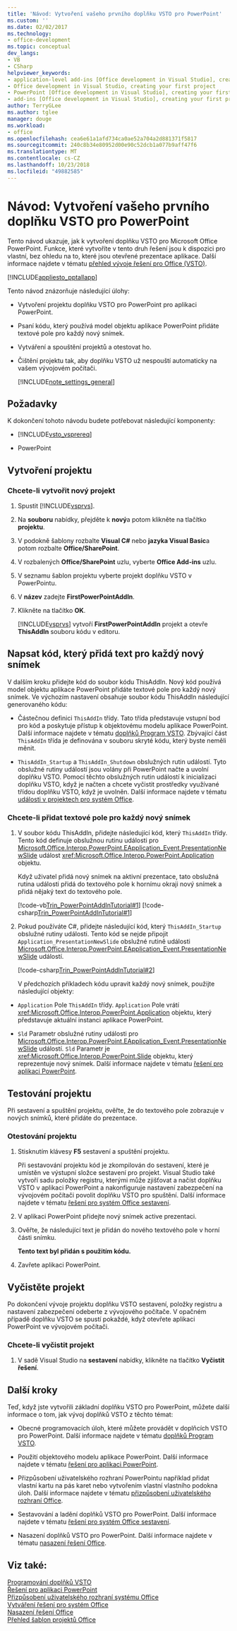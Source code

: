 ```yaml
---
title: 'Návod: Vytvoření vašeho prvního doplňku VSTO pro PowerPoint'
ms.custom: ''
ms.date: 02/02/2017
ms.technology:
- office-development
ms.topic: conceptual
dev_langs:
- VB
- CSharp
helpviewer_keywords:
- application-level add-ins [Office development in Visual Studio], creating your first project
- Office development in Visual Studio, creating your first project
- PowerPoint [Office development in Visual Studio], creating your first project
- add-ins [Office development in Visual Studio], creating your first project
author: TerryGLee
ms.author: tglee
manager: douge
ms.workload:
- office
ms.openlocfilehash: cea6e61a1afd734ca0ae52a704a2d881371f5817
ms.sourcegitcommit: 240c8b34e80952d00e90c52dcb1a077b9aff47f6
ms.translationtype: MT
ms.contentlocale: cs-CZ
ms.lasthandoff: 10/23/2018
ms.locfileid: "49882585"
---
```

# <a name="walkthrough-create-your-first-vsto-add-in-for-powerpoint"></a>Návod: Vytvoření vašeho prvního doplňku VSTO pro PowerPoint
  Tento návod ukazuje, jak k vytvoření doplňku VSTO pro Microsoft Office PowerPoint. Funkce, které vytvoříte v tento druh řešení jsou k dispozici pro vlastní, bez ohledu na to, které jsou otevřené prezentace aplikace. Další informace najdete v tématu [přehled vývoje řešení pro Office &#40;VSTO&#41;](../vsto/office-solutions-development-overview-vsto.md).  
  
 [!INCLUDE[appliesto_pptallapp](../vsto/includes/appliesto-pptallapp-md.md)]  
  
 Tento návod znázorňuje následující úlohy:  
  
- Vytvoření projektu doplňku VSTO pro PowerPoint pro aplikaci PowerPoint.  
  
- Psaní kódu, který používá model objektu aplikace PowerPoint přidáte textové pole pro každý nový snímek.  
  
- Vytváření a spouštění projektů a otestovat ho.  
  
- Čištění projektu tak, aby doplňku VSTO už nespouští automaticky na vašem vývojovém počítači.  
  
  [!INCLUDE[note_settings_general](../sharepoint/includes/note-settings-general-md.md)]  
  
## <a name="prerequisites"></a>Požadavky  
 K dokončení tohoto návodu budete potřebovat následující komponenty:  
  
-   [!INCLUDE[vsto_vsprereq](../vsto/includes/vsto-vsprereq-md.md)]  
  
-   PowerPoint  
  
## <a name="create-the-project"></a>Vytvoření projektu  
  
### <a name="to-create-a-new-project"></a>Chcete-li vytvořit nový projekt  
  
1.  Spustit [!INCLUDE[vsprvs](../sharepoint/includes/vsprvs-md.md)].  
  
2.  Na **souboru** nabídky, přejděte k **nový**a potom klikněte na tlačítko **projektu**.  
  
3.  V podokně šablony rozbalte **Visual C#** nebo **jazyka Visual Basic**a potom rozbalte **Office/SharePoint**.  
  
4.  V rozbalených **Office/SharePoint** uzlu, vyberte **Office Add-ins** uzlu.  
  
5.  V seznamu šablon projektu vyberte projekt doplňku VSTO v PowerPointu.  
  
6.  V **název** zadejte **FirstPowerPointAddIn**.  
  
7.  Klikněte na tlačítko **OK**.  
  
     [!INCLUDE[vsprvs](../sharepoint/includes/vsprvs-md.md)] vytvoří **FirstPowerPointAddIn** projekt a otevře **ThisAddIn** souboru kódu v editoru.  
  
## <a name="write-code-that-adds-text-to-each-new-slide"></a>Napsat kód, který přidá text pro každý nový snímek  
 V dalším kroku přidejte kód do soubor kódu ThisAddIn. Nový kód používá model objektu aplikace PowerPoint přidáte textové pole pro každý nový snímek. Ve výchozím nastavení obsahuje soubor kódu ThisAddIn následující generovaného kódu:  
  
-   Částečnou definici `ThisAddIn` třídy. Tato třída představuje vstupní bod pro kód a poskytuje přístup k objektovému modelu aplikace PowerPoint. Další informace najdete v tématu [doplňků Program VSTO](../vsto/programming-vsto-add-ins.md). Zbývající část `ThisAddIn` třída je definována v souboru skryté kódu, který byste neměli měnit.  
  
-   `ThisAddIn_Startup` a `ThisAddIn_Shutdown` obslužných rutin událostí. Tyto obslužné rutiny událostí jsou volány při PowerPoint načte a uvolní doplňku VSTO. Pomocí těchto obslužných rutin událostí k inicializaci doplňku VSTO, když je načten a chcete vyčistit prostředky využívané třídou doplňku VSTO, když je uvolněn. Další informace najdete v tématu [události v projektech pro systém Office](../vsto/events-in-office-projects.md).  
  
### <a name="to-add-a-text-box-to-each-new-slide"></a>Chcete-li přidat textové pole pro každý nový snímek  
  
1. V soubor kódu ThisAddIn, přidejte následující kód, který `ThisAddIn` třídy. Tento kód definuje obslužnou rutinu události pro [Microsoft.Office.Interop.PowerPoint.EApplication_Event.PresentationNewSlide](/previous-versions/office/developer/office-2010/ff762876(v%3doffice.14)) událost <xref:Microsoft.Office.Interop.PowerPoint.Application> objektu.  
  
    Když uživatel přidá nový snímek na aktivní prezentace, tato obslužná rutina události přidá do textového pole k hornímu okraji nový snímek a přidá nějaký text do textového pole.  
  
    [!code-vb[Trin_PowerPointAddInTutorial#1](../vsto/codesnippet/VisualBasic/Trin_PowerPointAddInTutorial/ThisAddIn.vb#1)]
    [!code-csharp[Trin_PowerPointAddInTutorial#1](../vsto/codesnippet/CSharp/Trin_PowerPointAddInTutorial/ThisAddIn.cs#1)]  
  
2. Pokud používáte C#, přidejte následující kód, který `ThisAddIn_Startup` obslužné rutiny události. Tento kód se nejde připojit `Application_PresentationNewSlide` obslužné rutině události [Microsoft.Office.Interop.PowerPoint.EApplication_Event.PresentationNewSlide](/previous-versions/office/developer/office-2010/ff762876(v%3doffice.14)) událostí.  
  
    [!code-csharp[Trin_PowerPointAddInTutorial#2](../vsto/codesnippet/CSharp/Trin_PowerPointAddInTutorial/ThisAddIn.cs#2)]  
  
   V předchozích příkladech kódu upravit každý nový snímek, použijte následující objekty:  
  
-   `Application` Pole `ThisAddIn` třídy. `Application` Pole vrátí <xref:Microsoft.Office.Interop.PowerPoint.Application> objektu, který představuje aktuální instanci aplikace PowerPoint.  
  
-   `Sld` Parametr obslužné rutiny události pro [Microsoft.Office.Interop.PowerPoint.EApplication_Event.PresentationNewSlide](/previous-versions/office/developer/office-2010/ff762876(v%3doffice.14)) událostí. `Sld` Parametr je <xref:Microsoft.Office.Interop.PowerPoint.Slide> objektu, který reprezentuje nový snímek. Další informace najdete v tématu [řešení pro aplikaci PowerPoint](../vsto/powerpoint-solutions.md).  
  
## <a name="test-the-project"></a>Testování projektu  
 Při sestavení a spuštění projektu, ověřte, že do textového pole zobrazuje v nových snímků, které přidáte do prezentace.  
  
### <a name="to-test-the-project"></a>Otestování projektu  
  
1.  Stisknutím klávesy **F5** sestavení a spuštění projektu.  
  
     Při sestavování projektu kód je zkompilován do sestavení, které je umístěn ve výstupní složce sestavení pro projekt. Visual Studio také vytvoří sadu položky registru, kterými může zjišťovat a načíst doplňku VSTO v aplikaci PowerPoint a nakonfiguruje nastavení zabezpečení na vývojovém počítači povolit doplňku VSTO pro spuštění. Další informace najdete v tématu [řešení pro systém Office sestavení](../vsto/building-office-solutions.md).  
  
2.  V aplikaci PowerPoint přidejte nový snímek active prezentaci.  
  
3.  Ověřte, že následující text je přidán do nového textového pole v horní části snímku.  
  
     **Tento text byl přidán s použitím kódu.**  
  
4.  Zavřete aplikaci PowerPoint.  
  
## <a name="clean-up-the-project"></a>Vyčistěte projekt  
 Po dokončení vývoje projektu doplňku VSTO sestavení, položky registru a nastavení zabezpečení odeberte z vývojového počítače. V opačném případě doplňku VSTO se spustí pokaždé, když otevřete aplikaci PowerPoint ve vývojovém počítači.  
  
### <a name="to-clean-up-your-project"></a>Chcete-li vyčistit projekt  
  
1.  V sadě Visual Studio na **sestavení** nabídky, klikněte na tlačítko **Vyčistit řešení**.  
  
## <a name="next-steps"></a>Další kroky  
 Teď, když jste vytvořili základní doplňku VSTO pro PowerPoint, můžete další informace o tom, jak vývoj doplňků VSTO z těchto témat:  
  
-   Obecné programovacích úloh, které můžete provádět v doplňcích VSTO pro PowerPoint. Další informace najdete v tématu [doplňků Program VSTO](../vsto/programming-vsto-add-ins.md).  
  
-   Použití objektového modelu aplikace PowerPoint. Další informace najdete v tématu [řešení pro aplikaci PowerPoint](../vsto/powerpoint-solutions.md).  
  
-   Přizpůsobení uživatelského rozhraní PowerPointu například přidat vlastní kartu na pás karet nebo vytvořením vlastní vlastního podokna úloh. Další informace najdete v tématu [přizpůsobení uživatelského rozhraní Office](../vsto/office-ui-customization.md).  
  
-   Sestavování a ladění doplňků VSTO pro PowerPoint. Další informace najdete v tématu [řešení pro systém Office sestavení](../vsto/building-office-solutions.md).  
  
-   Nasazení doplňků VSTO pro PowerPoint. Další informace najdete v tématu [nasazení řešení Office](../vsto/deploying-an-office-solution.md).  
  
## <a name="see-also"></a>Viz také:  
 [Programování doplňků VSTO](../vsto/programming-vsto-add-ins.md)   
 [Řešení pro aplikaci PowerPoint](../vsto/powerpoint-solutions.md)   
 [Přizpůsobení uživatelského rozhraní systému Office](../vsto/office-ui-customization.md)   
 [Vytváření řešení pro systém Office](../vsto/building-office-solutions.md)   
 [Nasazení řešení Office](../vsto/deploying-an-office-solution.md)   
 [Přehled šablon projektů Office](../vsto/office-project-templates-overview.md)  
  
  